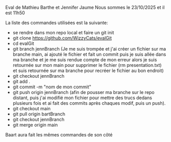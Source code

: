 Eval de Mathieu Barthe et Jennifer Jaume
Nous sommes le 23/10/2025 et il est 11h50

La liste des commandes utilisées est la suivante:

- se rendre dans mon repo local et faire un git init
- git clone https://github.com/WizzyCats/evalGit
- cd evalGit
- git branch jennBranch (Je me suis trompée et j'ai créer un fichier sur ma branche main, ai ajouté le fichier et fait un commit puis je suis allée dans ma branche et je me suis rendue compte de mon erreur alors je suis retournée sur mon main pour supprimer le fichier (rm presentation.txt) et suis retournée sur ma branche pour recréer le fichier au bon endroit)
- git checkout jennBranch
- git add .
- git commit -m "nom de mon commit"
- git push origin jennBranch (afin de pousser ma branche sur le repo distant, puis j'ai modifié mon fichier pour mettre des trucs dedans plusieurs fois et ai fait des commits après chaques modif, puis un push).
- git checkout main
- git pull origin bartBranch
- git checkout jennBranch
- git merge origin main

Baart aura fait les mêmes commandes de son côté